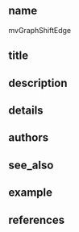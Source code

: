 ## name
mvGraphShiftEdge
## title
## description
## details
## authors
## see_also
## example
## references
